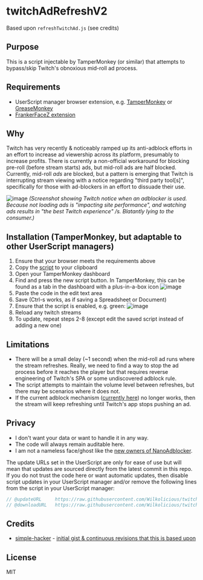# twitchAdRefreshV2
Based upon `refreshTwitchAd.js` (see credits)

## Purpose
This is a script injectable by TamperMonkey (or similar) that attempts to bypass/skip Twitch's obnoxious mid-roll ad process.

## Requirements
- UserScript manager browser extension, e.g. [TamperMonkey](https://www.tampermonkey.net/) or [GreaseMonkey](https://www.greasespot.net/)
- [FrankerFaceZ extension](https://www.frankerfacez.com/)

## Why
Twitch has very recently & noticeably ramped up its anti-adblock efforts in an effort to increase ad viewership across its platform, presumably to increase profits.
There is currently a non-official workaround for blocking pre-roll (before stream starts) ads, but mid-roll ads are half blocked.  Currently, mid-roll _ads_ are blocked, but a pattern is emerging that Twitch is interrupting stream viewing with a notice regarding "third party tool[s]", specifically for those with ad-blockers in an effort to dissuade their use.

![image](https://user-images.githubusercontent.com/16191979/97927844-b45ba100-1d5d-11eb-9149-b3bfcc4ee7cf.png)
_(Screenshot showing Twitch notice when an adblocker is used.  Because not loading ads is "impacting site performance", and watching ads results in "the best Twitch experience" /s. Blatantly lying to the consumer.)_

## Installation (TamperMonkey, but adaptable to other UserScript managers)
1. Ensure that your browser meets the requirements above
2. Copy the [script](https://raw.githubusercontent.com/Wilkolicious/twitchAdRefreshV2/main/twitchAdRefreshV2.js) to your clipboard
3. Open your TamperMonkey dashboard
4. Find and press the new script button.  In TamperMonkey, this can be found as a tab in the dashboard with a plus-in-a-box icon
![image](https://user-images.githubusercontent.com/16191979/97928662-6d6eab00-1d5f-11eb-9dc6-30a6d266e2dd.png)
5. Paste the code in the edit text area
6. Save (Ctrl-s works, as if saving a Spreadsheet or Document)
7. Ensure that the script is enabled, e.g. green: 
![image](https://user-images.githubusercontent.com/16191979/97933577-1242b580-1d6b-11eb-8af5-018c06ed81ae.png)
8. Reload any twitch streams
9. To update, repeat steps 2-8 (except edit the saved script instead of adding a new one)

## Limitations
- There will be a small delay (~1 second) when the mid-roll ad runs where the stream refreshes.  Really, we need to find a way to stop the ad process before it reaches the player but that requires reverse engineering of Twitch's SPA or some undiscovered adblock rule.
- The script attempts to maintain the volume level between refreshes, but there may be scenarios where it does not.
- If the current adblock mechanism ([currently here](https://github.com/odensc/ttv-ublock)) no longer works, then the stream will keep refreshing until Twitch's app stops pushing an ad.

## Privacy
- I don't want your data or want to handle it in any way. 
- The code will always remain auditable here.  
- I am not a nameless face/ghost like the [new owners of NanoAdblocker](https://github.com/NanoAdblocker/NanoCore/issues/362).

The update URLs set in the UserScript are only for ease of use but will mean that updates are sourced directly from the latest commit in this repo.  If you do not trust the code here or want automatic updates, then disable script updates in your UserScript manager and/or remove the following lines from the script in your UserScript manager:
```js
// @updateURL     https://raw.githubusercontent.com/Wilkolicious/twitchAdRefreshV2/main/twitchAdRefreshV2.js
// @downloadURL   https://raw.githubusercontent.com/Wilkolicious/twitchAdRefreshV2/main/twitchAdRefreshV2.js
```

## Credits
- [simple-hacker](https://github.com/simple-hacker) - [initial gist & continuous revisions that this is based upon](https://gist.github.com/simple-hacker/ddd81964b3e8bca47e0aead5ad19a707/)

## License
MIT
